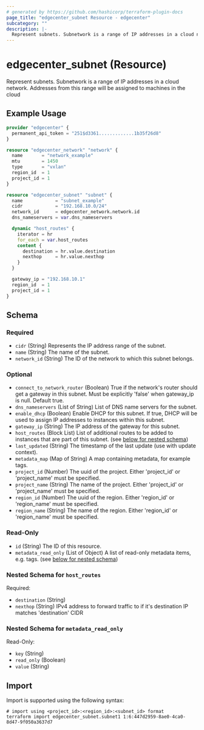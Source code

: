 ```yaml
---
# generated by https://github.com/hashicorp/terraform-plugin-docs
page_title: "edgecenter_subnet Resource - edgecenter"
subcategory: ""
description: |-
  Represent subnets. Subnetwork is a range of IP addresses in a cloud network. Addresses from this range will be assigned to machines in the cloud
---
```


# edgecenter_subnet (Resource)

Represent subnets. Subnetwork is a range of IP addresses in a cloud network. Addresses from this range will be assigned to machines in the cloud

## Example Usage

```terraform
provider "edgecenter" {
  permanent_api_token = "251$d3361.............1b35f26d8"
}

resource "edgecenter_network" "network" {
  name       = "network_example"
  mtu        = 1450
  type       = "vxlan"
  region_id  = 1
  project_id = 1
}

resource "edgecenter_subnet" "subnet" {
  name            = "subnet_example"
  cidr            = "192.168.10.0/24"
  network_id      = edgecenter_network.network.id
  dns_nameservers = var.dns_nameservers

  dynamic "host_routes" {
    iterator = hr
    for_each = var.host_routes
    content {
      destination = hr.value.destination
      nexthop     = hr.value.nexthop
    }
  }

  gateway_ip = "192.168.10.1"
  region_id  = 1
  project_id = 1
}
```

<!-- schema generated by tfplugindocs -->
## Schema

### Required

- `cidr` (String) Represents the IP address range of the subnet.
- `name` (String) The name of the subnet.
- `network_id` (String) The ID of the network to which this subnet belongs.

### Optional

- `connect_to_network_router` (Boolean) True if the network's router should get a gateway in this subnet. Must be explicitly 'false' when gateway_ip is null. Default true.
- `dns_nameservers` (List of String) List of DNS name servers for the subnet.
- `enable_dhcp` (Boolean) Enable DHCP for this subnet. If true, DHCP will be used to assign IP addresses to instances within this subnet.
- `gateway_ip` (String) The IP address of the gateway for this subnet.
- `host_routes` (Block List) List of additional routes to be added to instances that are part of this subnet. (see [below for nested schema](#nestedblock--host_routes))
- `last_updated` (String) The timestamp of the last update (use with update context).
- `metadata_map` (Map of String) A map containing metadata, for example tags.
- `project_id` (Number) The uuid of the project. Either 'project_id' or 'project_name' must be specified.
- `project_name` (String) The name of the project. Either 'project_id' or 'project_name' must be specified.
- `region_id` (Number) The uuid of the region. Either 'region_id' or 'region_name' must be specified.
- `region_name` (String) The name of the region. Either 'region_id' or 'region_name' must be specified.

### Read-Only

- `id` (String) The ID of this resource.
- `metadata_read_only` (List of Object) A list of read-only metadata items, e.g. tags. (see [below for nested schema](#nestedatt--metadata_read_only))

<a id="nestedblock--host_routes"></a>
### Nested Schema for `host_routes`

Required:

- `destination` (String)
- `nexthop` (String) IPv4 address to forward traffic to if it's destination IP matches 'destination' CIDR


<a id="nestedatt--metadata_read_only"></a>
### Nested Schema for `metadata_read_only`

Read-Only:

- `key` (String)
- `read_only` (Boolean)
- `value` (String)

## Import

Import is supported using the following syntax:

```shell
# import using <project_id>:<region_id>:<subnet_id> format
terraform import edgecenter_subnet.subnet1 1:6:447d2959-8ae0-4ca0-8d47-9f050a3637d7
```
